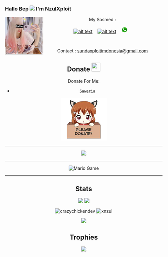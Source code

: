 ### Hallo Bep <img src="https://github.com/TheDudeThatCode/TheDudeThatCode/blob/master/Assets/Hi.gif" width="29px"> I'm NzulXploit
<img src="https://github.com/xnzul/xnzul/blob/main/img/NzulXsex.jpg" width=120 height="120" align="left">
<center>
My Sosmed :

<a href="https://m.facebook.com/XNzulMods/"><img src="https://image.flaticon.com/icons/svg/174/174848.svg" alt="alt text" width="20" height="20"></a>      &nbsp;&nbsp;   <a href="https://instagram.com/r00t_xnzul"><img src="https://image.flaticon.com/icons/svg/174/174855.svg" alt="alt text" width="20" height="20"></a> &nbsp;&nbsp;   <a href="https://wa.me/6283173142772"><img src="https://raw.githubusercontent.com/xnzul/xnzul/main/img/WhatsApp.png" alt="alt text" width="21" height="21"></a>
 &nbsp;&nbsp; 




&nbsp;&nbsp;     &nbsp;&nbsp;    &nbsp;&nbsp;   &nbsp;&nbsp;   &nbsp;&nbsp;   




Contact : sundaxploitimdonesia@gmail.com

## Donate <img src="https://github.com/TheDudeThatCode/TheDudeThatCode/blob/master/Assets/coin.gif" width="28" height="28">
Donate For Me:

* [`Saweria`](https://saweria.co/XNzul)

<img src="https://raw.githubusercontent.com/xnzul/xnzul/main/img/donate.png" width="148">

---
<img src="https://i.ibb.co/vLpR9xQ/MOSHED-2020-9-14-7-4-9.gif">

---

<img src="https://github.com/TheDudeThatCode/TheDudeThatCode/blob/master/Assets/Mario_Gameplay.gif" alt="Mario Game">

---
## Stats

<a href="https://github.com/xnzul"><img src="https://github-readme-stats.vercel.app/api?username=xnzul&show_icons=true&theme=radical"></a>
<a href="https://github.com/xnzul"><img src="https://github-readme-stats.vercel.app/api/top-langs/?username=xnzul&theme=highcontrast&layout=compact"></a>

<!--START_SECTION:waka-->
<!--END_SECTION:waka-->
<p align="center" height='130px'> <img src="https://github-readme-stats.vercel.app/api?username=xnzul&show_icons=true&hide_title=true&include_all_commits=true&line_height=21&bg_color=0,64FFDA,64FFDA,A9EFDE,F2FFFC&count_public=true&theme=graywhite" alt="crazychickendev"/> <img src="https://github-readme-stats.vercel.app/api/top-langs/?username=xnzul&layout=compact&show_icons=true&bg_color=0,EFFDF9,CBFFF3,64FFDA&theme=graywhite&hide_title=true" alt="xnzul"/> </p>

<p align="center">
    <img src="https://github-readme-streak-stats.herokuapp.com/?user=xnzul">
</p>

## Trophies
<p align="center"> <img width=800 src="https://github-profile-trophy.vercel.app/?username=Ramlan666&row=2&column=3"/>
